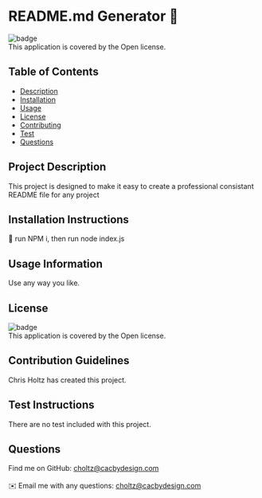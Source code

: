 

# README.md Generator 👋

![badge](https://img.shields.io/badge/license-Open-brightgreen)
<br />
This application is covered by the Open license. 


## Table of Contents
- [Description](#project-description)
- [Installation](#installation-instructions)
- [Usage](#usage-information)
- [License](#license)
- [Contributing](#contribution-guidelines)
- [Test](#test-instructions)
- [Questions](#questions)



## Project Description
This project is designed to make it easy to create a professional consistant README file for any project

## Installation Instructions
💾 run NPM i, then run node index.js

## Usage Information
Use any way you like.

## License
![badge](https://img.shields.io/badge/license-Open-brightgreen)
<br />
This application is covered by the Open license. 

## Contribution Guidelines
Chris Holtz has created this project.

## Test Instructions
There are no test included with this project.

## Questions
Find me on GitHub: [choltz@cacbydesign.com](https://github.com/choltz@cacbydesign.com)<br />
<br />
✉️ Email me with any questions: choltz@cacbydesign.com<br /><br />

